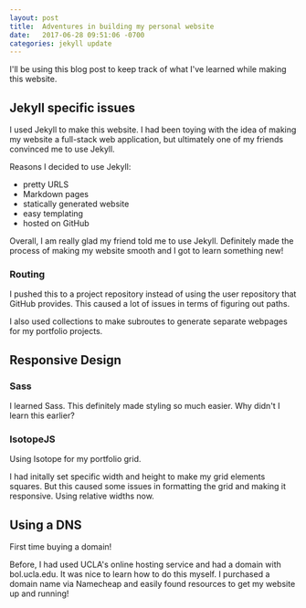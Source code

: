 ```yaml
---
layout: post
title:  Adventures in building my personal website
date:   2017-06-28 09:51:06 -0700
categories: jekyll update
---
```

I'll be using this blog post to keep track of what I've learned while making this website.

## Jekyll specific issues
I used Jekyll to make this website. I had been toying with the idea of making my website a full-stack web application, but ultimately one of my friends convinced me to use Jekyll.

Reasons I decided to use Jekyll:
* pretty URLS
* Markdown pages
* statically generated website
* easy templating
* hosted on GitHub

Overall, I am really glad my friend told me to use Jekyll. Definitely made the process of making my website smooth and I got to learn something new!

### Routing
I pushed this to a project repository instead of using the user repository that GitHub provides. This caused a lot of issues in terms of figuring out paths.

I also used collections to make subroutes to generate separate webpages for my portfolio projects.

## Responsive Design
### Sass
I learned Sass. This definitely made styling so much easier. Why didn't I learn this earlier?

### IsotopeJS
Using Isotope for my portfolio grid.

I had initally set specific width and height to make my grid elements squares. But this caused some issues in formatting the grid and making it responsive.
Using relative widths now.

## Using a DNS
First time buying a domain!

Before, I had used UCLA's online hosting service and had a domain with bol.ucla.edu. It was nice to learn how to do this myself. I purchased a domain name via Namecheap and easily found resources to get my website up and running!

